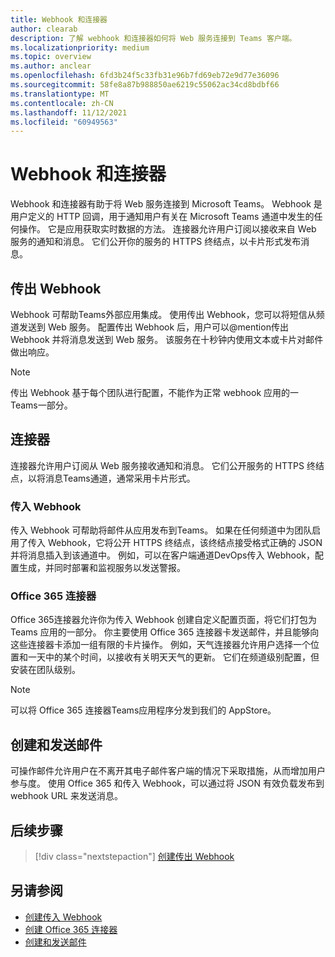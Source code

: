 ```yaml
---
title: Webhook 和连接器
author: clearab
description: 了解 webhook 和连接器如何将 Web 服务连接到 Teams 客户端。
ms.localizationpriority: medium
ms.topic: overview
ms.author: anclear
ms.openlocfilehash: 6fd3b24f5c33fb31e96b7fd69eb72e9d77e36096
ms.sourcegitcommit: 58fe8a87b988850ae6219c55062ac34cd8bdbf66
ms.translationtype: MT
ms.contentlocale: zh-CN
ms.lasthandoff: 11/12/2021
ms.locfileid: "60949563"
---
```

# <a name="webhooks-and-connectors"></a>Webhook 和连接器

Webhook 和连接器有助于将 Web 服务连接到 Microsoft Teams。 Webhook 是用户定义的 HTTP 回调，用于通知用户有关在 Microsoft Teams 通道中发生的任何操作。 它是应用获取实时数据的方法。 连接器允许用户订阅以接收来自 Web 服务的通知和消息。 它们公开你的服务的 HTTPS 终结点，以卡片形式发布消息。

## <a name="outgoing-webhooks"></a>传出 Webhook

Webhook 可帮助Teams外部应用集成。 使用传出 Webhook，您可以将短信从频道发送到 Web 服务。 配置传出 Webhook 后，用户可以@mention传出 Webhook 并将消息发送到 Web 服务。 该服务在十秒钟内使用文本或卡片对邮件做出响应。

> [!NOTE]
> 传出 Webhook 基于每个团队进行配置，不能作为正常 webhook 应用的一Teams一部分。

## <a name="connectors"></a>连接器

连接器允许用户订阅从 Web 服务接收通知和消息。 它们公开服务的 HTTPS 终结点，以将消息Teams通道，通常采用卡片形式。

### <a name="incoming-webhooks"></a>传入 Webhook

传入 Webhook 可帮助将邮件从应用发布到Teams。 如果在任何频道中为团队启用了传入 Webhook，它将公开 HTTPS 终结点，该终结点接受格式正确的 JSON 并将消息插入到该通道中。 例如，可以在客户端通道DevOps传入 Webhook，配置生成，并同时部署和监视服务以发送警报。

### <a name="office-365-connectors"></a>Office 365 连接器

Office 365连接器允许你为传入 Webhook 创建自定义配置页面，将它们打包为 Teams 应用的一部分。 你主要使用 Office 365 连接器卡发送邮件，并且能够向这些连接器卡添加一组有限的卡片操作。 例如，天气连接器允许用户选择一个位置和一天中的某个时间，以接收有关明天天气的更新。 它们在频道级别配置，但安装在团队级别。

> [!NOTE]
> 可以将 Office 365 连接器Teams应用程序分发到我们的 AppStore。

## <a name="create-and-send-messages"></a>创建和发送邮件

可操作邮件允许用户在不离开其电子邮件客户端的情况下采取措施，从而增加用户参与度。 使用 Office 365 和传入 Webhook，可以通过将 JSON 有效负载发布到 webhook URL 来发送消息。

## <a name="next-step"></a>后续步骤

> [!div class="nextstepaction"]
> [创建传出 Webhook](~/webhooks-and-connectors/how-to/add-outgoing-webhook.md)

## <a name="see-also"></a>另请参阅

* [创建传入 Webhook](~/webhooks-and-connectors/how-to/add-incoming-webhook.md)
* [创建 Office 365 连接器](~/webhooks-and-connectors/how-to/connectors-creating.md)
* [创建和发送邮件](~/webhooks-and-connectors/how-to/connectors-using.md)
